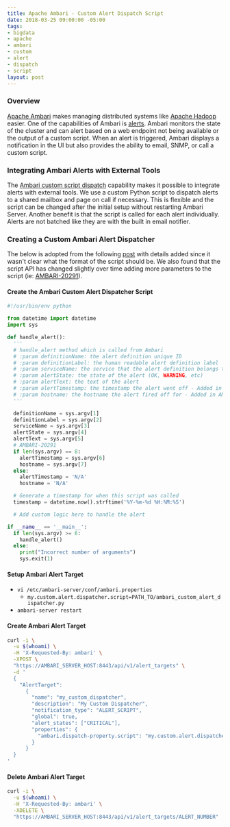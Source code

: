 ```yaml
---
title: Apache Ambari - Custom Alert Dispatch Script
date: 2018-03-25 09:00:00 -05:00
tags:
- bigdata
- apache
- ambari
- custom
- alert
- dispatch
- script
layout: post
---
```


### Overview
[Apache Ambari](https://ambari.apache.org/) makes managing distributed systems like [Apache Hadoop](https://hadoop.apache.org/) easier. One of the capabilities of Ambari is [alerts](https://cwiki.apache.org/confluence/display/AMBARI/Alerts). Ambari monitors the state of the cluster and can alert based on a web endpoint not being available or the output of a custom script. When an alert is triggered, Ambari displays a notification in the UI but also provides the ability to email, SNMP, or call a custom script.

### Integrating Ambari Alerts with External Tools
The [Ambari custom script dispatch](https://cwiki.apache.org/confluence/display/AMBARI/Creating+a+Script-based+Alert+Dispatcher) capability makes it possible to integrate alerts with external tools. We use a custom Python script to dispatch alerts to a shared mailbox and page on call if necessary. This is flexible and the script can be changed after the initial setup without restarting Ambari Server. Another benefit is that the script is called for each alert individually. Alerts are not batched like they are with the built in email notifier.

### Creating a Custom Ambari Alert Dispatcher
The below is adopted from the following [post](https://community.hortonworks.com/content/supportkb/48921/how-to-use-script-based-alert-dispatchers-in-ambar.html) with details added since it wasn't clear what the format of the script should be. We also found that the script API has changed slightly over time adding more parameters to the script (ie: [AMBARI-20291](https://issues.apache.org/jira/browse/AMBARI-20291)).

#### Create the Ambari Custom Alert Dispatcher Script
```python
#!/usr/bin/env python

from datetime import datetime
import sys

def handle_alert():
  '''
  # handle_alert method which is called from Ambari
  # :param definitionName: the alert definition unique ID
  # :param definitionLabel: the human readable alert definition label
  # :param serviceName: the service that the alert definition belongs to
  # :param alertState: the state of the alert (OK, WARNING, etc)
  # :param alertText: the text of the alert
  # :param alertTimestamp: the timestamp the alert went off - Added in AMBARI-20291
  # :param hostname: the hostname the alert fired off for - Added in AMBARI-20291
  '''

  definitionName = sys.argv[1]
  definitionLabel = sys.argv[2]
  serviceName = sys.argv[3]
  alertState = sys.argv[4]
  alertText = sys.argv[5]
  # AMBARI-20291
  if len(sys.argv) == 8:
    alertTimestamp = sys.argv[6]
    hostname = sys.argv[7]
  else:
    alertTimestamp = 'N/A'
    hostname = 'N/A'

  # Generate a timestamp for when this script was called
  timestamp = datetime.now().strftime('%Y-%m-%d %H:%M:%S')

  # Add custom logic here to handle the alert

if __name__ == '__main__':
  if len(sys.argv) >= 6:
    handle_alert()
  else:
    print("Incorrect number of arguments")
    sys.exit(1)
```

#### Setup Ambari Alert Target
* `vi /etc/ambari-server/conf/ambari.properties`
    * `my.custom.alert.dispatcher.script=PATH_TO/ambari_custom_alert_dispatcher.py`
* `ambari-server restart`

#### Create Ambari Alert Target
```bash
curl -i \
  -u $(whoami) \
  -H 'X-Requested-By: ambari' \
  -XPOST \
  "https://AMBARI_SERVER_HOST:8443/api/v1/alert_targets" \
  -d '
  {
    "AlertTarget": 
      {
        "name": "my_custom_dispatcher", 
        "description": "My Custom Dispatcher", 
        "notification_type": "ALERT_SCRIPT", 
        "global": true, 
        "alert_states": ["CRITICAL"], 
        "properties": { 
          "ambari.dispatch-property.script": "my.custom.alert.dispatcher.script"
        }
      }
  }
'
```

#### Delete Ambari Alert Target
```bash
curl -i \
  -u $(whoami) \
  -H 'X-Requested-By: ambari' \
  -XDELETE \
  "https://AMBARI_SERVER_HOST:8443/api/v1/alert_targets/ALERT_NUMBER"
```

